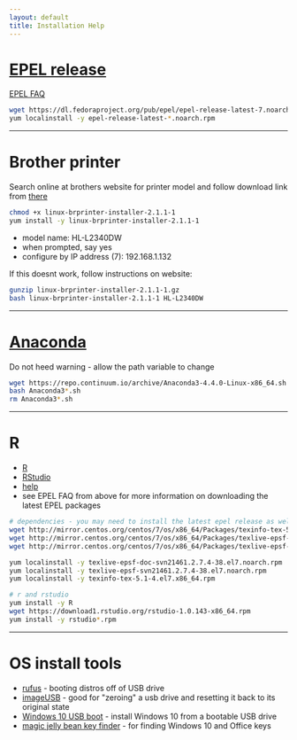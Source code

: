 ```yaml
---
layout: default
title: Installation Help
---
```


# [EPEL release](https://www.tecmint.com/how-to-enable-epel-repository-for-rhel-centos-6-5/)

[EPEL FAQ](https://fedoraproject.org/wiki/EPEL/FAQ#How_can_I_install_the_packages_from_the_EPEL_software_repository.3F)

```bash
wget https://dl.fedoraproject.org/pub/epel/epel-release-latest-7.noarch.rpm
yum localinstall -y epel-release-latest-*.noarch.rpm
```

---

# Brother printer

Search online at brothers website for printer model and follow download link from [there](http://support.brother.com/g/b/downloadend.aspx?c=us&lang=en&prod=hll2340dw_us_eu_as&os=127&dlid=dlf006893_000&flang=4&type3=625)

```bash
chmod +x linux-brprinter-installer-2.1.1-1
yum install -y linux-brprinter-installer-2.1.1-1
```

- model name: HL-L2340DW
- when prompted, say yes
- configure by IP address (7): 192.168.1.132

If this doesnt work, follow instructions on website:

```bash
gunzip linux-brprinter-installer-2.1.1-1.gz
bash linux-brprinter-installer-2.1.1-1 HL-L2340DW
```

---

# [Anaconda](https://www.continuum.io/downloads#linux)

Do not heed warning - allow the path variable to change

```bash
wget https://repo.continuum.io/archive/Anaconda3-4.4.0-Linux-x86_64.sh
bash Anaconda3*.sh
rm Anaconda3*.sh
```

---

# R

- [R](https://cran.rstudio.com/)
- [RStudio](https://www.rstudio.com/products/rstudio/download/)
- [help](https://superuser.com/questions/841270/installing-r-on-rhel-7)
- see EPEL FAQ from above for more information on downloading the latest EPEL
  packages

```bash
# dependencies - you may need to install the latest epel release as well
wget http://mirror.centos.org/centos/7/os/x86_64/Packages/texinfo-tex-5.1-4.el7.x86_64.rpm
wget http://mirror.centos.org/centos/7/os/x86_64/Packages/texlive-epsf-doc-svn21461.2.7.4-38.el7.noarch.rpm
wget http://mirror.centos.org/centos/7/os/x86_64/Packages/texlive-epsf-svn21461.2.7.4-38.el7.noarch.rpm

yum localinstall -y texlive-epsf-doc-svn21461.2.7.4-38.el7.noarch.rpm
yum localinstall -y texlive-epsf-svn21461.2.7.4-38.el7.noarch.rpm
yum localinstall -y texinfo-tex-5.1-4.el7.x86_64.rpm

# r and rstudio
yum install -y R
wget https://download1.rstudio.org/rstudio-1.0.143-x86_64.rpm
yum install -y rstudio*.rpm
```

---

# OS install tools

- [rufus](https://rufus.akeo.ie) - booting distros off of USB drive
- [imageUSB](http://www.osforensics.com/tools/write-usb-images.html) - good for "zeroing" a usb drive and resetting it back to its original state
- [Windows 10 USB boot](https://www.microsoft.com/en-us/software-download/windows10) - install Windows 10 from a bootable USB drive
- [magic jelly bean key finder](https://www.magicaljellybean.com/) - for finding
  Windows 10 and Office keys

